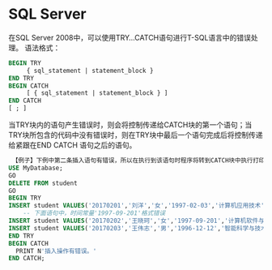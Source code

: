# SQL Server


在SQL Server 2008中，可以使用TRY…CATCH语句进行T-SQL语言中的错误处理。
语法格式：
```sql
BEGIN TRY
     { sql_statement | statement_block }
END TRY
BEGIN CATCH
     [ { sql_statement | statement_block } ]
END CATCH
[ ; ]
```
当TRY块内的语句产生错误时，则会将控制传递给CATCH块的第一个语句；当TRY块所包含的代码中没有错误时，则在TRY块中最后一个语句完成后将控制传递给紧跟在END CATCH 语句之后的语句。

```sql
 【例子】下例中第二条插入语句有错误，所以在执行到该语句时程序将转到CATCH块中执行打印语句。这时第一条插入语句已经成功执行，而第三条插入语句则未能执行到，所以只有第一条数据被插入，而其他数据没有被插入到数据库中。
USE MyDatabase;
GO
DELETE FROM student 
GO
BEGIN TRY
INSERT student VALUES('20170201','刘洋','女','1997-02-03','计算机应用技术',98.5,'计算机系');
    -- 下面语句中，时间常量'1997-09-201'格式错误
INSERT student VALUES('20170202','王晓珂','女','1997-09-201','计算机软件与理论',88.1,'计算机系');
INSERT student VALUES('20170203','王伟志','男','1996-12-12','智能科学与技术',89.8,'智能技术系');
END TRY
BEGIN CATCH
  PRINT N'插入操作有错误。'
END CATCH;
```

